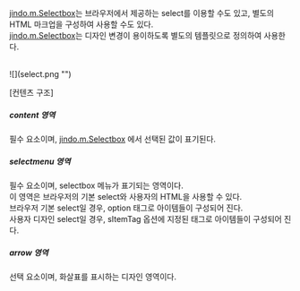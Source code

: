 [jindo.m.Selectbox](../../doc/internal/classes/jindo.m.Selectbox.html)는 브라우저에서 제공하는 select를 이용할 수도 있고, 별도의 HTML 마크업을 구성하여 사용할 수도 있다.<br />
[jindo.m.Selectbox](../../doc/internal/classes/jindo.m.Selectbox.html)는 디자인 변경이 용이하도록 별도의 템플릿으로 정의하여 사용한다.

<br> 
![](select.png "")

[컨텐츠 구조]

##### content 영역

필수 요소이며, [jindo.m.Selectbox](../../doc/internal/classes/jindo.m.Selectbox.html) 에서 선택된 값이 표기된다.

##### selectmenu 영역

필수 요소이며, selectbox 메뉴가 표기되는 영역이다.<br />
이 영역은 브라우저의 기본 select와 사용자의 HTML을 사용할 수 있다.<br />
브라우저 기본 select일 경우, option 태그로 아이템들이 구성되어 진다.<br />
사용자 디자인 select일 경우, sItemTag 옵션에 지정된 태그로 아이템들이 구성되어 진다.<br />

##### arrow 영역

선택 요소이며, 화살표를 표시하는 디자인 영역이다.
